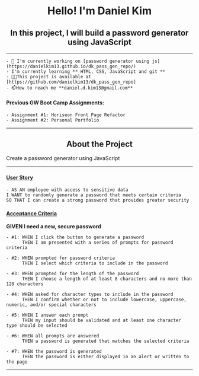 <h1 align="center">Hello! I'm Daniel Kim</h1>
<h2 align="center">In this project, I will build a password generator using JavaScript</h2>

<hr />

    - 🔭 I'm currently working on [password generator using js] (https://danielkim13.github.io/dk_pass_gen_repo/)
    - I'm currently learning ** HTML, CSS, JavaScript and git **
    - 👨‍💻This project is available at [https://github.com/danielkim13/dk_pass_gen_repo]
    - 📫How to reach me **daniel.d.kim13@gmail.com**

#### Previous GW Boot Camp Assignments:

    - Assignment #1: Horiseon Front Page Refactor
    - Assignment #2: Personal Portfolio

<hr />

<h2 align="center"><b>About the Project</b></h4>

<p>Create a password generator using JavaScript</p>

<hr />

<h4><u>User Story</u></h4>

    - AS AN employee with access to sensitive data
    I WANT to randomly generate a password that meets certain criteria
    SO THAT I can create a strong password that provides greater security

<h4><u>Acceptance Criteria</u></h4>

<p><b>GIVEN I need a new, secure password</b></p>

    - #1: WHEN I click the button to generate a password
          THEN I am presented with a series of prompts for password criteria

    - #2: WHEN prompted for password criteria
          THEN I select which criteria to include in the password

    - #3: WHEN prompted for the length of the password
          THEN I choose a length of at least 8 characters and no more than 128 characters

    - #4: WHEN asked for character types to include in the password
          THEN I confirm whether or not to include lowercase, uppercase, numeric, and/or special characters

    - #5: WHEN I answer each prompt
          THEN my input should be validated and at least one character type should be selected

    - #6: WHEN all prompts are answered
          THEN a password is generated that matches the selected criteria

    - #7: WHEN the password is generated
          THEN the password is either displayed in an alert or written to the page

<hr />
